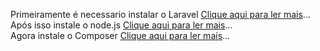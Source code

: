Primeiramente é necessario instalar o Laravel <a href="https://laravel.com/docs/10.x/installation">Clique aqui para ler mais</a>...<br>
Após isso instale o node.js <a href="https://nodejs.org/en">Clique aqui para ler mais</a>...<br>
Agora instale o Composer <a href="https://getcomposer.org">Clique aqui para ler mais</a>...<br>


